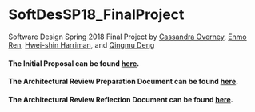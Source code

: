 # SoftDesSP18_FinalProject
Software Design Spring 2018 Final Project by [Cassandra Overney](https://github.com/coverney), [Enmo Ren](https://github.com/Enmoren), [Hwei-shin Harriman](https://github.com/hsharriman), and [Qingmu Deng](https://github.com/QingmuDeng)

#### The Initial Proposal can be found [here](https://github.com/QingmuDeng/SoftDesSP18_FinalProject/blob/master/assignments/Initial%20Proposal.md).

#### The Architectural Review Preparation Document can be found [here](https://github.com/QingmuDeng/SoftDesSP18_FinalProject/blob/master/assignments/AR%20Preparation%20and%20Framing.md).

#### The Architectural Review Reflection Document can be found [here](https://github.com/QingmuDeng/SoftDesSP18_FinalProject/blob/master/assignments/AR%20Reflection.md).

